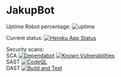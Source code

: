 # JakupBot

Uptime Robot percentage: ![uptime](https://img.shields.io/uptimerobot/ratio/m790705334-5a997c9f71bc64fc5836dabf)

Current status: [![Heroku App Status](http://heroku-shields.herokuapp.com/jakupbot)](https://jakupbot.herokuapp.com/)

Security scans:  
SCA [![Dependabot](https://img.shields.io/badge/dependabot-025E8C?style=for-the-badge&logo=dependabot&logoColor=white)](https://github.com/BjornGrylls/JakupBot/security/dependabot)
[![Known Vulnerabilities](https://snyk.io/test/github/bjorngrylls/jakupbot/badge.svg)](https://app.snyk.io/org/bjornskole/project/241fe485-af99-4ded-b619-eedcc21bb3e5)  
SAST [![CodeQL](https://github.com/BjornGrylls/JakupBot/actions/workflows/codeql-analysis.yml/badge.svg)](https://github.com/BjornGrylls/JakupBot/actions/workflows/codeql-analysis.yml)  
DAST [![Build and Test](https://github.com/BjornGrylls/JakupBot/actions/workflows/build-and-test.yml/badge.svg)](https://github.com/BjornGrylls/JakupBot/actions/workflows/build-and-test.yml)
